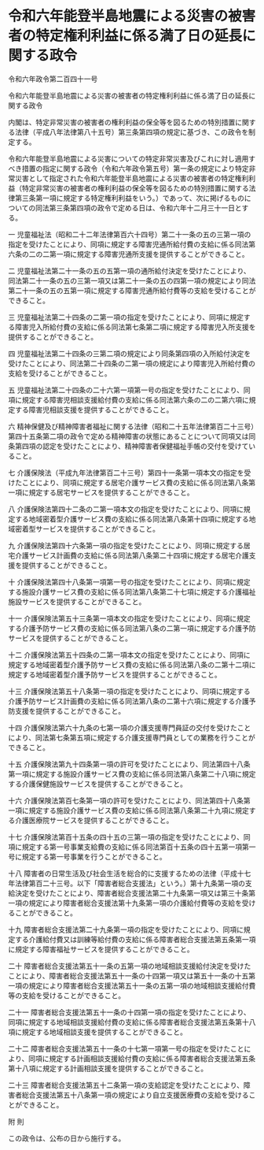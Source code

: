# 令和六年能登半島地震による災害の被害者の特定権利利益に係る満了日の延長に関する政令

令和六年政令第二百四十一号

令和六年能登半島地震による災害の被害者の特定権利利益に係る満了日の延長に関する政令

内閣は、特定非常災害の被害者の権利利益の保全等を図るための特別措置に関する法律（平成八年法律第八十五号）第三条第四項の規定に基づき、この政令を制定する。

令和六年能登半島地震による災害についての特定非常災害及びこれに対し適用すべき措置の指定に関する政令（令和六年政令第五号）第一条の規定により特定非常災害として指定された令和六年能登半島地震による災害の被害者の特定権利利益（特定非常災害の被害者の権利利益の保全等を図るための特別措置に関する法律第三条第一項に規定する特定権利利益をいう。）であって、次に掲げるものについての同法第三条第四項の政令で定める日は、令和六年十二月三十一日とする。

一 児童福祉法（昭和二十二年法律第百六十四号）第二十一条の五の三第一項の指定を受けたことにより、同項に規定する障害児通所給付費の支給に係る同法第六条の二の二第一項に規定する障害児通所支援を提供することができること。

二 児童福祉法第二十一条の五の五第一項の通所給付決定を受けたことにより、同法第二十一条の五の三第一項又は第二十一条の五の四第一項の規定により同法第二十一条の五の五第一項に規定する障害児通所給付費等の支給を受けることができること。

三 児童福祉法第二十四条の二第一項の指定を受けたことにより、同項に規定する障害児入所給付費の支給に係る同法第七条第二項に規定する障害児入所支援を提供することができること。

四 児童福祉法第二十四条の三第二項の規定により同条第四項の入所給付決定を受けたことにより、同法第二十四条の二第一項の規定により障害児入所給付費の支給を受けることができること。

五 児童福祉法第二十四条の二十六第一項第一号の指定を受けたことにより、同項に規定する障害児相談支援給付費の支給に係る同法第六条の二の二第六項に規定する障害児相談支援を提供することができること。

六 精神保健及び精神障害者福祉に関する法律（昭和二十五年法律第百二十三号）第四十五条第二項の政令で定める精神障害の状態にあることについて同項又は同条第四項の認定を受けたことにより、精神障害者保健福祉手帳の交付を受けていること。

七 介護保険法（平成九年法律第百二十三号）第四十一条第一項本文の指定を受けたことにより、同項に規定する居宅介護サービス費の支給に係る同法第八条第一項に規定する居宅サービスを提供することができること。

八 介護保険法第四十二条の二第一項本文の指定を受けたことにより、同項に規定する地域密着型介護サービス費の支給に係る同法第八条第十四項に規定する地域密着型サービスを提供することができること。

九 介護保険法第四十六条第一項の指定を受けたことにより、同項に規定する居宅介護サービス計画費の支給に係る同法第八条第二十四項に規定する居宅介護支援を提供することができること。

十 介護保険法第四十八条第一項第一号の指定を受けたことにより、同項に規定する施設介護サービス費の支給に係る同法第八条第二十七項に規定する介護福祉施設サービスを提供することができること。

十一 介護保険法第五十三条第一項本文の指定を受けたことにより、同項に規定する介護予防サービス費の支給に係る同法第八条の二第一項に規定する介護予防サービスを提供することができること。

十二 介護保険法第五十四条の二第一項本文の指定を受けたことにより、同項に規定する地域密着型介護予防サービス費の支給に係る同法第八条の二第十二項に規定する地域密着型介護予防サービスを提供することができること。

十三 介護保険法第五十八条第一項の指定を受けたことにより、同項に規定する介護予防サービス計画費の支給に係る同法第八条の二第十六項に規定する介護予防支援を提供することができること。

十四 介護保険法第六十九条の七第一項の介護支援専門員証の交付を受けたことにより、同法第七条第五項に規定する介護支援専門員としての業務を行うことができること。

十五 介護保険法第九十四条第一項の許可を受けたことにより、同法第四十八条第一項に規定する施設介護サービス費の支給に係る同法第八条第二十八項に規定する介護保健施設サービスを提供することができること。

十六 介護保険法第百七条第一項の許可を受けたことにより、同法第四十八条第一項に規定する施設介護サービス費の支給に係る同法第八条第二十九項に規定する介護医療院サービスを提供することができること。

十七 介護保険法第百十五条の四十五の三第一項の指定を受けたことにより、同項に規定する第一号事業支給費の支給に係る同法第百十五条の四十五第一項第一号に規定する第一号事業を行うことができること。

十八 障害者の日常生活及び社会生活を総合的に支援するための法律（平成十七年法律第百二十三号。以下「障害者総合支援法」という。）第十九条第一項の支給決定を受けたことにより、障害者総合支援法第二十九条第一項又は第三十条第一項の規定により障害者総合支援法第十九条第一項の介護給付費等の支給を受けることができること。

十九 障害者総合支援法第二十九条第一項の指定を受けたことにより、同項に規定する介護給付費又は訓練等給付費の支給に係る障害者総合支援法第五条第一項に規定する障害福祉サービスを提供することができること。

二十 障害者総合支援法第五十一条の五第一項の地域相談支援給付決定を受けたことにより、障害者総合支援法第五十一条の十四第一項又は第五十一条の十五第一項の規定により障害者総合支援法第五十一条の五第一項の地域相談支援給付費等の支給を受けることができること。

二十一 障害者総合支援法第五十一条の十四第一項の指定を受けたことにより、同項に規定する地域相談支援給付費の支給に係る障害者総合支援法第五条第十八項に規定する地域相談支援を提供することができること。

二十二 障害者総合支援法第五十一条の十七第一項第一号の指定を受けたことにより、同項に規定する計画相談支援給付費の支給に係る障害者総合支援法第五条第十八項に規定する計画相談支援を提供することができること。

二十三 障害者総合支援法第五十二条第一項の支給認定を受けたことにより、障害者総合支援法第五十八条第一項の規定により自立支援医療費の支給を受けることができること。

附 則

この政令は、公布の日から施行する。

